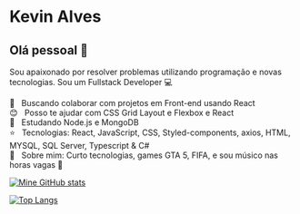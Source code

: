 # Kevin Alves
## Olá pessoal 👋
Sou apaixonado por resolver problemas utilizando programação e novas tecnologias.
Sou um Fullstack Developer :computer: <br />

 :blue_heart: &nbsp; Buscando colaborar com projetos em Front-end usando React
 <br/> :blush: &nbsp; Posso te ajudar com CSS Grid Layout e Flexbox e React 
 <br/> 📖 &nbsp; Estudando Node.js e MongoDB
 <br/> :star: &nbsp; Tecnologias: React, JavaScript, CSS, Styled-components, axios, HTML, MYSQL, SQL Server, Typescript & C#
 <br/> 💬  &nbsp; Sobre mim: Curto tecnologias, games GTA 5, FIFA, e sou músico nas horas vagas :guitar: <br/>

[![Mine GitHub stats](https://github-readme-stats.vercel.app/api?username=KevinAlvss&theme=tokyonight&show_icons=true&hide=issues,prs)](https://github.com/anuraghazra/github-readme-stats)

[![Top Langs](https://github-readme-stats.vercel.app/api/top-langs/?username=KevinAlvss&theme=tokyonight)](https://github.com/anuraghazra/github-readme-stats)
